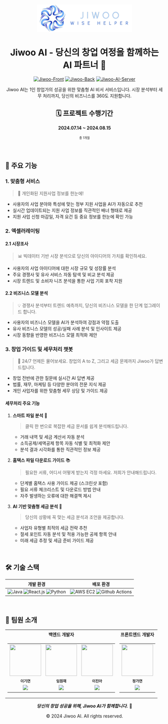 <div align="center">
<img src="https://raw.githubusercontent.com/AI-Jiwoo/Jiwoo/main/images/jiwoologo.png" alt="Jiwoo AI Logo" width="300">  
   
# Jiwoo AI - 당신의 창업 여정을 함께하는 AI 파트너 🚀

[![Jiwoo-Front](https://img.shields.io/badge/Jiwoo--Front-React-61DAFB?style=for-the-badge&logo=react)](https://github.com/AI-Jiwoo/Jiwoo-Front)
[![Jiwoo-Back](https://img.shields.io/badge/Jiwoo--Back-Spring-6DB33F?style=for-the-badge&logo=spring)](https://github.com/AI-Jiwoo/Jiwoo-Back)
[![Jiwoo-AI-Server](https://img.shields.io/badge/Jiwoo--AI--Server-Python-3776AB?style=for-the-badge&logo=python)](https://github.com/AI-Jiwoo/Jiwoo-AI-Server)

Jiwoo AI는 1인 창업가의 성공을 위한 맞춤형 AI 비서 서비스입니다. 시장 분석부터 세무 처리까지, 당신의 비즈니스를 360도 지원합니다.




## 🗓️ 프로젝트 수행기간

**2024.07.14 ~ 2024.08.15**

<sub><sup>총 1개월</sup></sub>

</div>

<br/>

## 🌟 주요 기능

### 1. 맞춤형 서비스
> 🎯 개인화된 지원사업 정보를 한눈에!
- 사용자의 사업 분야와 특성에 맞는 정부 지원 사업을 AI가 자동으로 추천
- 실시간 업데이트되는 지원 사업 정보를 직관적인 배너 형태로 제공
- 지원 사업 신청 마감일, 자격 요건 등 중요 정보를 한눈에 확인 가능

### 2. 엑셀러레이팅

#### 2.1 시장조사
> 📊 빅데이터 기반 시장 분석으로 당신의 아이디어의 가치를 확인하세요.
- 사용자의 사업 아이디어에 대한 시장 규모 및 성장률 분석
- 주요 경쟁사 및 유사 서비스 자동 탐색 및 비교 분석 제공
- 시장 트렌드 및 소비자 니즈 분석을 통한 사업 기회 포착 지원

#### 2.2 비즈니스 모델 분석
> 💡 경쟁사 분석부터 트렌드 예측까지, 당신의 비즈니스 모델을 한 단계 업그레이드 합니다.
- 사용자의 비즈니스 모델을 AI가 분석하여 강점과 약점 도출
- 유사 비즈니스 모델의 성공/실패 사례 분석 및 인사이트 제공
- 시장 동향을 반영한 비즈니스 모델 최적화 제안

### 3. 창업 가이드 및 세무처리 챗봇
> 🤖 24/7 언제든 물어보세요. 창업의 A to Z, 그리고 세금 문제까지 Jiwoo가 답변드립니다.
- 창업 전반에 관한 질문에 실시간 AI 답변 제공
- 법률, 재무, 마케팅 등 다양한 분야의 전문 지식 제공
- 개인 사업자를 위한 맞춤형 세무 상담 및 가이드 제공

#### 세무처리 주요 기능

1. **스마트 파일 분석** 📂
   > 클릭 한 번으로 복잡한 세금 문서를 쉽게 분석해드립니다.
   - 거래 내역 및 세금 계산서 자동 분석
   - 소득공제/세액공제 항목 자동 식별 및 최적화 제안
   - 분석 결과 시각화를 통한 직관적인 정보 제공

2. **홈택스 파일 다운로드 가이드** 📚
   > 필요한 서류, 어디서 어떻게 받는지 걱정 마세요. 저희가 안내해드립니다.
   - 단계별 홈택스 사용 가이드 제공 (스크린샷 포함)
   - 필요 서류 체크리스트 및 다운로드 방법 안내
   - 자주 발생하는 오류에 대한 해결책 제시

3. **AI 기반 맞춤형 세금 분석** 🧠
   > 당신의 상황에 꼭 맞는 세금 분석과 조언을 제공합니다.
   - 사업자 유형별 최적의 세금 전략 추천
   - 절세 포인트 자동 분석 및 적용 가능한 공제 항목 안내
   - 미래 세금 추정 및 세금 준비 가이드 제공

<br/>

## 🛠️ 기술 스택

| 개발 환경 | 배포 환경 |
|:---------:|:---------:|
| ![Java](https://img.shields.io/badge/Java-007396?style=for-the-badge&logo=java&logoColor=white) ![React.js](https://img.shields.io/badge/React.js-61DAFB?style=for-the-badge&logo=react&logoColor=black) ![Python](https://img.shields.io/badge/Python-3776AB?style=for-the-badge&logo=python&logoColor=white) | ![AWS EC2](https://img.shields.io/badge/AWS_EC2-232F3E?style=for-the-badge&logo=amazon-aws&logoColor=white) ![Github Actions](https://img.shields.io/badge/Github_Actions-2088FF?style=for-the-badge&logo=github-actions&logoColor=white) |

<br/>

## 👥 팀원 소개

<table>
  <tr>
    <th>백엔드 개발자</th>
    <th>프론트엔드 개발자</th>
  </tr>
  <tr>
    <td>
      <table>
        <tr>
          <td align="center"><img src="https://github.com/Leegiyeon.png" width="100" height="100"><br /><sub><b>이기연</b></sub></td>
          <td align="center"><img src="https://github.com/moomint8.png" width="100" height="100"><br /><sub><b>임원재</b></sub></td>
          <td align="center"><img src="https://github.com/lja9207.png" width="100" height="100"><br /><sub><b>이진아</b></sub></td>
        </tr>
        <tr>
          <td align="center"><a href="https://github.com/Leegiyeon"><img src="https://img.shields.io/badge/GitHub-181717?style=for-the-badge&logo=github&logoColor=white" /></a></td>
          <td align="center"><a href="https://github.com/moomint8"><img src="https://img.shields.io/badge/GitHub-181717?style=for-the-badge&logo=github&logoColor=white" /></a></td>
          <td align="center"><a href="https://github.com/lja9207"><img src="https://img.shields.io/badge/GitHub-181717?style=for-the-badge&logo=github&logoColor=white" /></a></td>
        </tr>
      </table>
    </td>
    <td>
      <table>
        <tr>
          <td align="center"><img src="https://github.com/9bfish8.png" width="100" height="100"><br /><sub><b>정가연</b></sub></td>
        </tr>
        <tr>
          <td align="center"><a href="https://github.com/9bfish8"><img src="https://img.shields.io/badge/GitHub-181717?style=for-the-badge&logo=github&logoColor=white" /></a></td>
        </tr>
      </table>
    </td>
  </tr>
</table>


<div align="center">

***당신의 창업 성공을 위해, Jiwoo AI가 함께합니다.*** 🌟

© 2024 Jiwoo AI. All rights reserved.
</div>
